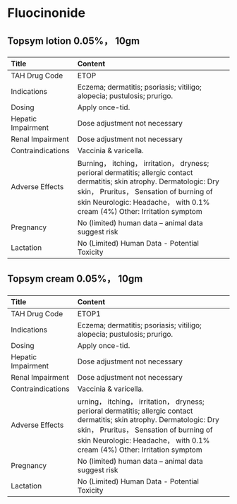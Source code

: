 # Fluocinonide

## Topsym lotion 0.05%， 10gm

##### 

| Title              | Content                                                                                                                                                                                                                                          |
|:-------------------|:-------------------------------------------------------------------------------------------------------------------------------------------------------------------------------------------------------------------------------------------------|
| TAH Drug Code      | ETOP                                                                                                                                                                                                                                             |
| Indications        | Eczema; dermatitis; psoriasis; vitiligo; alopecia; pustulosis; prurigo.                                                                                                                                                                          |
| Dosing             | Apply once-tid.                                                                                                                                                                                                                                  |
| Hepatic Impairment | Dose adjustment not necessary                                                                                                                                                                                                                    |
| Renal Impairment   | Dose adjustment not necessary                                                                                                                                                                                                                    |
| Contraindications  | Vaccinia & varicella.                                                                                                                                                                                                                            |
| Adverse Effects    | Burning， itching， irritation， dryness; perioral dermatitis; allergic contact dermatitis; skin atrophy. Dermatologic: Dry skin， Pruritus， Sensation of burning of skin Neurologic: Headache， with 0.1% cream (4%) Other: Irritation symptom |
| Pregnancy          | No (limited) human data – animal data suggest risk                                                                                                                                                                                               |
| Lactation          | No (Limited) Human Data - Potential Toxicity                                                                                                                                                                                                     |

## Topsym cream 0.05%， 10gm

##### 

| Title              | Content                                                                                                                                                                                                                                         |
|:-------------------|:------------------------------------------------------------------------------------------------------------------------------------------------------------------------------------------------------------------------------------------------|
| TAH Drug Code      | ETOP1                                                                                                                                                                                                                                           |
| Indications        | Eczema; dermatitis; psoriasis; vitiligo; alopecia; pustulosis; prurigo.                                                                                                                                                                         |
| Dosing             | Apply once-tid.                                                                                                                                                                                                                                 |
| Hepatic Impairment | Dose adjustment not necessary                                                                                                                                                                                                                   |
| Renal Impairment   | Dose adjustment not necessary                                                                                                                                                                                                                   |
| Contraindications  | Vaccinia & varicella.                                                                                                                                                                                                                           |
| Adverse Effects    | urning， itching， irritation， dryness; perioral dermatitis; allergic contact dermatitis; skin atrophy. Dermatologic: Dry skin， Pruritus， Sensation of burning of skin Neurologic: Headache， with 0.1% cream (4%) Other: Irritation symptom |
| Pregnancy          | No (limited) human data – animal data suggest risk                                                                                                                                                                                              |
| Lactation          | No (Limited) Human Data - Potential Toxicity                                                                                                                                                                                                    |

